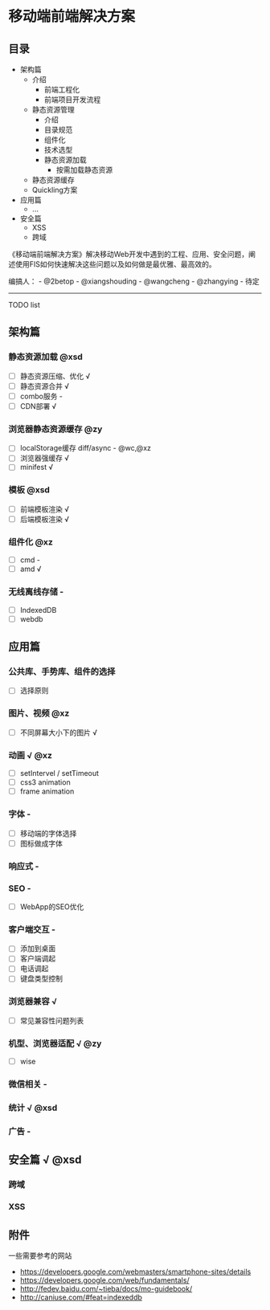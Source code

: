移动端前端解决方案
==========================================

## 目录

- 架构篇
    - 介绍
        + 前端工程化
        + 前端项目开发流程
    - 静态资源管理
        - 介绍
        - 目录规范
        - 组件化
        - 技术选型
        - 静态资源加载
            - 按需加载静态资源
    - 静态资源缓存
    - Quickling方案
- 应用篇
    + ...
- 安全篇
    + XSS
    + 跨域

《移动端前端解决方案》解决移动Web开发中遇到的工程、应用、安全问题，阐述使用FIS如何快速解决这些问题以及如何做是最优雅、最高效的。

编搞人：
    - @2betop
    - @xiangshouding
    - @wangcheng
    - @zhangying
    - 待定


----
TODO list

## 架构篇

### 静态资源加载 @xsd
- [ ] 静态资源压缩、优化 √
- [ ] 静态资源合并 √
- [ ] combo服务 -
- [ ] CDN部署 √

### 浏览器静态资源缓存 @zy
- [ ] localStorage缓存 diff/async - @wc,@xz
- [ ] 浏览器强缓存 √
- [ ] minifest √

### 模板 @xsd

- [ ] 前端模板渲染 √
- [ ] 后端模板渲染 √

### 组件化 @xz

- [ ] cmd -
- [ ] amd √

### 无线离线存储 -
- [ ] IndexedDB
- [ ] webdb

## 应用篇

### 公共库、手势库、组件的选择
- [ ] 选择原则 

### 图片、视频 @xz
- [ ] 不同屏幕大小下的图片 √

### 动画 √ @xz

- [ ] setIntervel / setTimeout
- [ ] css3 animation
- [ ] frame animation

### 字体 -
- [ ] 移动端的字体选择
- [ ] 图标做成字体

### 响应式 -

### SEO -
- [ ] WebApp的SEO优化

### 客户端交互 -
- [ ] 添加到桌面
- [ ] 客户端调起
- [ ] 电话调起
- [ ] 键盘类型控制

### 浏览器兼容 √
- [ ] 常见兼容性问题列表

### 机型、浏览器适配 √ @zy
- [ ] wise

### 微信相关 -

### 统计 √ @xsd

### 广告 -

## 安全篇 √ @xsd

### 跨域

### XSS

## 附件

一些需要参考的网站

 - https://developers.google.com/webmasters/smartphone-sites/details
 - https://developers.google.com/web/fundamentals/
 - http://fedev.baidu.com/~tieba/docs/mo-guidebook/
 - http://caniuse.com/#feat=indexeddb
